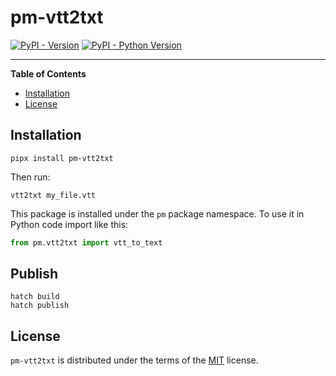 # pm-vtt2txt

[![PyPI - Version](https://img.shields.io/pypi/v/pm-vtt2txt.svg)](https://pypi.org/project/pm-vtt2txt)
[![PyPI - Python Version](https://img.shields.io/pypi/pyversions/pm-vtt2txt.svg)](https://pypi.org/project/pm-vtt2txt)

-----

**Table of Contents**

- [Installation](#installation)
- [License](#license)

## Installation

```console
pipx install pm-vtt2txt
```

Then run:

```console
vtt2txt my_file.vtt
```

This package is installed under the `pm` package namespace.
To use it in Python code import like this:

```python
from pm.vtt2txt import vtt_to_text
```

## Publish

```console
hatch build
hatch publish
```

## License

`pm-vtt2txt` is distributed under the terms of the [MIT](https://spdx.org/licenses/MIT.html) license.

